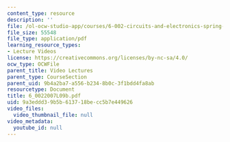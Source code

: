 ```yaml
---
content_type: resource
description: ''
file: /ol-ocw-studio-app/courses/6-002-circuits-and-electronics-spring-2007/9a3eddd39b5b613718becc5b7e449626_6_0022007L09b.pdf
file_size: 55548
file_type: application/pdf
learning_resource_types:
- Lecture Videos
license: https://creativecommons.org/licenses/by-nc-sa/4.0/
ocw_type: OCWFile
parent_title: Video Lectures
parent_type: CourseSection
parent_uid: 9b4a2ba7-a556-b234-8b0c-3f1bdd4fa8ab
resourcetype: Document
title: 6_0022007L09b.pdf
uid: 9a3eddd3-9b5b-6137-18be-cc5b7e449626
video_files:
  video_thumbnail_file: null
video_metadata:
  youtube_id: null
---
```

